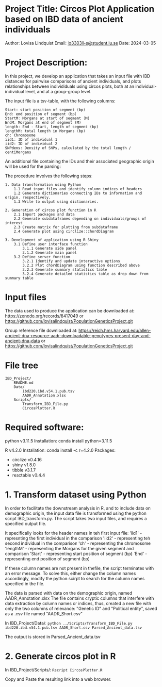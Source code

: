 
# Project Title: Circos Plot Application based on IBD data of ancient individuals

Author: Lovisa Lindquist
Email: lo3303li-s@student.lu.se
Date: 2024-03-05

# Project Description: 
In this project, we develop an application that takes an input file with IBD distances for pairwise comparisons of ancient individuals, and plots relationships between individiduals using circos plots, both at an individual-individual level, and at a group-group level. 

The input file is a tsv-table, with the following columns:

    Start: start position of segment (bp)
    End: end position of segment (bp)
    StartM: Morgans at start of segment (M)
    EndM: Morgans at end of segment (M)
    length: End - Start, length of segment (bp)
    lengthM: total length in Morgans (bp)
    ch: Chromosome
    iid1: ID of individual 1
    iid2: ID of individual 2
    SNPdens: Density of SNPs, calculated by the total length / centiMorgans
An additional file containing the IDs and their associated geographic origin will be used for the parsing:

The procedure involves the following steps:

    1. Data transformation using Python
        1.1 Read input files and identify column indices of headers
        1.2 Generate dictionaries connecting IDs to information and origin, respectively.
        1.3 Write to output using dictionaries.

    2. Generation of circos plot function in R
        2.1 Import packages and data
        2.2 Generate subdataframes depending on individuals/groups of interest
        2.3 Create matrix for plotting from subdataframe 
        2.4 Generate plot using circlize::chordDiagram

    3. Development of application using R Shiny
        3.1 Define user interface function
            3.1.1 Generate side panel
            3.1.2 Generate main panel
        3.2 Define server function
            3.2.1 Identify and update interactive options
            3.2.2 Plot chordDiagram using function described above
            3.2.3 Generate summary statistics table
            3.2.4 Generate detailed statistics table as drop down from summary table

# Input files
The data used to produce the application can be downloaded at:
https://zenodo.org/records/8417049 
or
https://github.com/lovisalindquist/PopulationGeneticsProject.git

Group reference file downloaded at:
https://reich.hms.harvard.edu/allen-ancient-dna-resource-aadr-downloadable-genotypes-present-day-and-ancient-dna-data
or 
https://github.com/lovisalindquist/PopulationGeneticsProject.git

# File tree

    IBD_Project/
        README.md
        Data/  
            ibd220.ibd.v54.1.pub.tsv
            AADR_Annotation.xlsx
        Scripts/
            Transform_IBD_File.py
            CircosPlotter.R
    

# Required software:

python v3.11.5
Installation:
conda install python=3.11.5

R v4.2.0
Installation:
conda install -c r=4.2.0
Packages:
- circlize v0.4.16
- shiny v1.8.0
- tibble v3.1.7
- reactable v0.4.4


# 1. Transform dataset using Python

In order to facilitate the downstream analysis in R, and to include data on demographic origin, the input data file is transformed using the python script IBD_transform.py. The script takes two input files, and requires a specified output file. 

It specifically looks for the header names in teh first input file:
    'iid1' - represnting the first individual in the comparison
    'iid2' - representing teh second individual in the comparison
    'ch' - representing the chromosome
    'lengthM' - representing the Morgans for the given segment and comparison
    'Start' - representing start position of segment (bp)
    'End' - representing end position of segment (bp)

If these column names are not present in thefile, the script terminates with an error message. 
To solve this, either change the column names accordingly, modify the python scirpt to search for the column names specified in the file. 

The data is parsed with data on the demographic origin, named AADR_Annotation.xlsx
The file contains cryptic columns that interfere with data extraction by column names or indices, thus,
created a new file with only the two columns of relevance: "Genetic ID" and "Political entity", saved as a .csv file named "AADR_Short.csv"

In IBD_Project/Data/:
`python ../Scripts/Transform_IBD_File.py ibd220.ibd.v54.1.pub.tsv AADR_Short.csv Parsed_Ancient_data.tsv`

The output is stored in Parsed_Ancient_data.tsv

# 2. Generate circos plot in R
In IBD_Project/Scripts/:
`Rscript CircosPlotter.R` 

Copy and Paste the resulting link into a web browser. 
